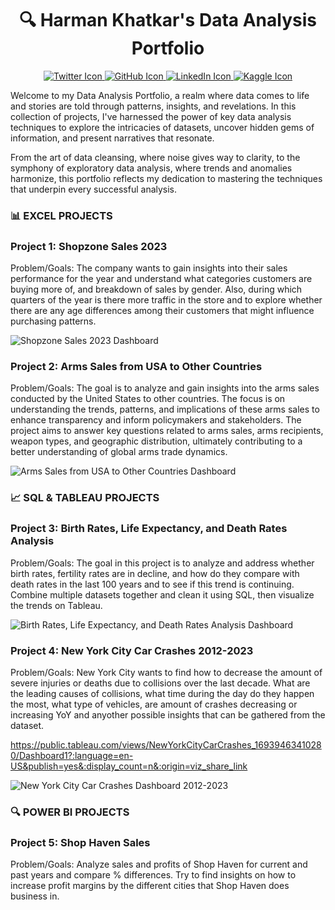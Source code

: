 <h1 align="center">🔍 Harman Khatkar's Data Analysis Portfolio</h1>



<p align="center">
  <a href="TWITTER_PROFILE_URL">
    <img src="TWITTER_ICON_URL" alt="Twitter Icon">
  </a>
  <a href="GITHUB_PROFILE_URL">
    <img src="GITHUB_ICON_URL" alt="GitHub Icon">
  </a>
  <a href="LINKEDIN_PROFILE_URL">
    <img src="LINKEDIN_ICON_URL" alt="LinkedIn Icon">
  </a>
  <a href="KAGGLE_PROFILE_URL">
    <img src="KAGGLE_ICON_URL" alt="Kaggle Icon">
  </a>
</p>


Welcome to my Data Analysis Portfolio, a realm where data comes to life and stories are told through patterns, insights, and revelations. In this collection of projects, I've harnessed the power of key data analysis techniques to explore the intricacies of datasets, uncover hidden gems of information, and present narratives that resonate.

From the art of data cleansing, where noise gives way to clarity, to the symphony of exploratory data analysis, where trends and anomalies harmonize, this portfolio reflects my dedication to mastering the techniques that underpin every successful analysis.

### &#x1F4CA;  <!-- Excel emoji --> EXCEL PROJECTS

### Project 1: Shopzone Sales 2023

Problem/Goals: The company wants to gain insights into their sales performance for the year and understand what categories customers are buying more of, and breakdown of sales by gender. Also, during which quarters of the year is there more traffic in the store and to explore whether there are any age differences among their customers that might influence purchasing patterns.

![Shopzone Sales 2023 Dashboard](https://github.com/haskhatkar/images/blob/main/Shopzone%20Sales%202023.png?raw=true)

### Project 2: Arms Sales from USA to Other Countries

Problem/Goals: The goal is to analyze and gain insights into the arms sales conducted by the United States to other countries. The focus is on understanding the trends, patterns, and implications of these arms sales to enhance transparency and inform policymakers and stakeholders. The project aims to answer key questions related to arms sales, arms recipients, weapon types, and geographic distribution, ultimately contributing to a better understanding of global arms trade dynamics.

![Arms Sales from USA to Other Countries Dashboard](https://github.com/haskhatkar/images/blob/main/Arms%20Sales%20from%20USA%20to%20Other%20Countries.png?raw=true)

### 📈 SQL & TABLEAU PROJECTS

### Project 3: Birth Rates, Life Expectancy, and Death Rates Analysis

Problem/Goals: The goal in this project is to analyze and address whether birth rates, fertility rates are in decline, and how do they compare with death rates in the last 100 years and to see if this trend is continuing. Combine multiple datasets together and clean it using SQL, then visualize the trends on Tableau.

![Birth Rates, Life Expectancy, and Death Rates Analysis Dashboard](https://github.com/haskhatkar/Data-Analyst-Portfolio/assets/95619175/32c79d29-0d2a-41f0-af3d-604d7cf3547a)

### Project 4: New York City Car Crashes 2012-2023

Problem/Goals: New York City wants to find how to decrease the amount of severe injuries or deaths due to collisions over the last decade. What are the leading causes of collisions, what time during the day do they happen the most, what type of vehicles, are amount of crashes decreasing or increasing YoY and anyother possible insights that can be gathered from the dataset.

https://public.tableau.com/views/NewYorkCityCarCrashes_16939463410280/Dashboard1?:language=en-US&publish=yes&:display_count=n&:origin=viz_share_link

![New York City Car Crashes Dashboard 2012-2023](https://github.com/haskhatkar/Data-Analyst-Portfolio/assets/95619175/8e7d3c4f-5263-41bc-8ba8-674acfe4963e)

### 🔍 POWER BI PROJECTS

### Project 5: Shop Haven Sales

Problem/Goals: Analyze sales and profits of Shop Haven for current and past years and compare % differences. Try to find insights on how to increase profit margins by the different cities that Shop Haven does business in.
